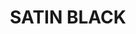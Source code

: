 ---
title: "SATIN BLACK"
price: "300" 
desc: "Akrilna boja"
img_path: "/assets/img/A.MIG-0032.jpg"
brand: AMMO
available: true
special_offer: false
new: false
soon: false
cat: "Akrilne-Boje"
subcat: "AB-AMMO"
subsubcat: "AkrilneBoje-AMMO-POJEDINACNE-BOJE"
sifra: "A.MIG-0032"
---